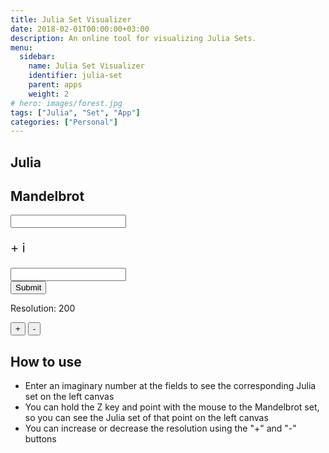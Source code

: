 ```yaml
---
title: Julia Set Visualizer
date: 2018-02-01T00:00:00+03:00
description: An online tool for visualizing Julia Sets.
menu:
  sidebar:
    name: Julia Set Visualizer
    identifier: julia-set
    parent: apps
    weight: 2
# hero: images/forest.jpg
tags: ["Julia", "Set", "App"]
categories: ["Personal"]
---
```


<link rel="stylesheet" href="/css/julia.css">

<div id="gamediv">
  <div class="julia-row">
    <div class="julia-column">
      <h2>Julia</h2>
      <canvas id="julia"></canvas>
    </div>
    <div class="julia-column">
      <h2>Mandelbrot</h2>
      <canvas id="mand"></canvas>
    </div>
  </div>
</div>

<div class="input-group">
  <div class="row-el">
    <div class="inputBorder">
      <input type="text" id="real"/>
    </div>
  </div>
  <p class="row-el" style="font-size: 20px"> + i </p>
  <div class="row-el">
    <div class="inputBorder">
      <input type="text" id="imaginary"/>
    </div>
  </div>
  <input id="sub" class="row-el" type="submit" value="Submit" onClick="sub()"/>
</div>

<div class="res-group">
  <p id="res" class="row-el">Resolution: 200</p>
  <input class="row-el" type="submit" value="+" onClick="increaseResol()"/>
  <input class="row-el" type="submit" value="-" onClick="decreaseResol()"/>
</div>
<script>
  var onKeyPress = function(event)
  {
    if (event.keyCode == 13)
    {
      document.getElementById('sub').click();
    }
  }
  document.getElementById('real').onkeypress = onKeyPress
  document.getElementById('imaginary').onkeypress = onKeyPress
</script>

<script type="text/javascript" src="/js/game_engine.js"></script>
<script type="text/javascript" src="/js/julia_script.js"></script>

## How to use
* Enter an imaginary number at the fields to see the corresponding Julia set on the left canvas
* You can hold the Z key and point with the mouse to the Mandelbrot set, so you can see the Julia set of that point on the left canvas
* You can increase or decrease the resolution using the "+" and "-" buttons